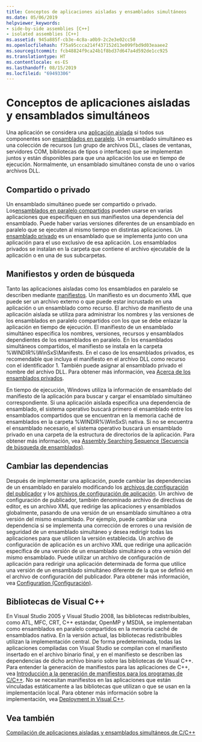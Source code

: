 ```yaml
---
title: Conceptos de aplicaciones aisladas y ensamblados simultáneos
ms.date: 05/06/2019
helpviewer_keywords:
- side-by-side assemblies [C++]
- isolated assemblies [C++]
ms.assetid: 945a885f-cb3e-4c8a-a0b9-2c2e3e02cc50
ms.openlocfilehash: f75a95ccca214f437152d13e099fbd9d03eaaee2
ms.sourcegitcommit: fcb48824f9ca24b1f8bd37d647a4d592de1cc925
ms.translationtype: HT
ms.contentlocale: es-ES
ms.lasthandoff: 08/15/2019
ms.locfileid: "69493306"
---
```

# <a name="concepts-of-isolated-applications-and-side-by-side-assemblies"></a>Conceptos de aplicaciones aisladas y ensamblados simultáneos

Una aplicación se considera una [aplicación aislada](/windows/win32/SbsCs/isolated-applications) si todos sus componentes son [ensamblados en paralelo](/windows/win32/SbsCs/about-side-by-side-assemblies-). Un ensamblado simultáneo es una colección de recursos (un grupo de archivos DLL, clases de ventanas, servidores COM, bibliotecas de tipos o interfaces) que se implementan juntos y están disponibles para que una aplicación los use en tiempo de ejecución. Normalmente, un ensamblado simultáneo consta de uno o varios archivos DLL.

## <a name="shared-or-private"></a>Compartido o privado

Un ensamblado simultáneo puede ser compartido o privado. Los[ensamblados en paralelo compartidos](/windows/win32/sbscs/about-shared-assemblies-) pueden usarse en varias aplicaciones que especifiquen en sus manifiestos una dependencia del ensamblado. Puede haber varias versiones diferentes de un ensamblado en paralelo que se ejecuten al mismo tiempo en distintas aplicaciones. Un [ensamblado privado](/windows/win32/SbsCs/about-private-assemblies-) es un ensamblado que se implementa junto con una aplicación para el uso exclusivo de esa aplicación. Los ensamblados privados se instalan en la carpeta que contiene el archivo ejecutable de la aplicación o en una de sus subcarpetas.

## <a name="manifests-and-search-order"></a>Manifiestos y orden de búsqueda

Tanto las aplicaciones aisladas como los ensamblados en paralelo se describen mediante [manifiestos](/windows/win32/sbscs/manifests). Un manifiesto es un documento XML que puede ser un archivo externo o que puede estar incrustado en una aplicación o un ensamblado como recurso. El archivo de manifiesto de una aplicación aislada se utiliza para administrar los nombres y las versiones de los ensamblados en paralelo compartidos con los que se debe enlazar la aplicación en tiempo de ejecución. El manifiesto de un ensamblado simultáneo especifica los nombres, versiones, recursos y ensamblados dependientes de los ensamblados en paralelo. En los ensamblados simultáneos compartidos, el manifiesto se instala en la carpeta %WINDIR%\WinSxS\Manifests\. En el caso de los ensamblados privados, es recomendable que incluya el manifiesto en el archivo DLL como recurso con el identificador 1. También puede asignar al ensamblado privado el nombre del archivo DLL. Para obtener más información, vea [Acerca de los ensamblados privados](/windows/win32/SbsCs/about-private-assemblies-).

En tiempo de ejecución, Windows utiliza la información de ensamblado del manifiesto de la aplicación para buscar y cargar el ensamblado simultáneo correspondiente. Si una aplicación aislada especifica una dependencia de ensamblado, el sistema operativo buscará primero el ensamblado entre los ensamblados compartidos que se encuentran en la memoria caché de ensamblados en la carpeta %WINDIR%\WinSxS\ nativa. Si no se encuentra el ensamblado necesario, el sistema operativo buscará un ensamblado privado en una carpeta de la estructura de directorios de la aplicación. Para obtener más información, vea [Assembly Searching Sequence (Secuencia de búsqueda de ensamblados)](/windows/win32/SbsCs/assembly-searching-sequence).

## <a name="changing-dependencies"></a>Cambiar las dependencias

Después de implementar una aplicación, puede cambiar las dependencias de un ensamblado en paralelo modificando los [archivos de configuración del publicador](/windows/win32/SbsCs/publisher-configuration-files) y los [archivos de configuración de aplicación](/windows/win32/SbsCs/application-configuration-files). Un archivo de configuración de publicador, también denominado archivo de directivas de editor, es un archivo XML que redirige las aplicaciones y ensamblados globalmente, pasando de una versión de un ensamblado simultáneo a otra versión del mismo ensamblado. Por ejemplo, puede cambiar una dependencia si se implementa una corrección de errores o una revisión de seguridad de un ensamblado simultáneo y desea redirigir todas las aplicaciones para que utilicen la versión establecida. Un archivo de configuración de aplicación es un archivo XML que redirige una aplicación específica de una versión de un ensamblado simultáneo a otra versión del mismo ensamblado. Puede utilizar un archivo de configuración de aplicación para redirigir una aplicación determinada de forma que utilice una versión de un ensamblado simultáneo diferente de la que se definió en el archivo de configuración del publicador. Para obtener más información, vea [Configuration (Configuración)](/windows/win32/SbsCs/configuration).

## <a name="visual-c-libraries"></a>Bibliotecas de Visual C++

En Visual Studio 2005 y Visual Studio 2008, las bibliotecas redistribuibles, como ATL, MFC, CRT, C++ estándar, OpenMP y MSDIA, se implementaban como ensamblados en paralelo compartidos en la memoria caché de ensamblados nativa. En la versión actual, las bibliotecas redistribuibles utilizan la implementación central. De forma predeterminada, todas las aplicaciones compiladas con Visual Studio se compilan con el manifiesto insertado en el archivo binario final, y en el manifiesto se describen las dependencias de dicho archivo binario sobre las bibliotecas de Visual C++. Para entender la generación de manifiestos para las aplicaciones de C++, vea [Introducción a la generación de manifiestos para los programas de C/C++](understanding-manifest-generation-for-c-cpp-programs.md). No se necesitan manifiestos en las aplicaciones que están vinculadas estáticamente a las bibliotecas que utilizan o que se usan en la implementación local. Para obtener más información sobre la implementación, vea [Deployment in Visual C++](../windows/deployment-in-visual-cpp.md).

## <a name="see-also"></a>Vea también

[Compilación de aplicaciones aisladas y ensamblados simultáneos de C/C++](building-c-cpp-isolated-applications-and-side-by-side-assemblies.md)
